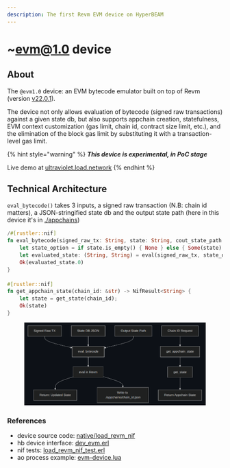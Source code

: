 ```yaml
---
description: The first Revm EVM device on HyperBEAM
---
```


# \~evm@1.0 device

## About

The `@evm1.0` device: an EVM bytecode emulator built on top of Revm (version [v22.0.1](https://github.com/bluealloy/revm/releases/tag/v69)).

The device not only allows evaluation of bytecode (signed raw transactions) against a given state db, but also supports appchain creation, statefulness, EVM context customization (gas limit, chain id, contract size limit, etc.), and the elimination of the block gas limit by substituting it with a transaction-level gas limit.

{% hint style="warning" %}
_**This device is experimental, in PoC stage**_&#x20;

Live demo at [ultraviolet.load.network](https://github.com/loadnetwork/load_hb/blob/main/native/load_revm_nif/ultraviolet.load.network)
{% endhint %}

## Technical Architecture

`eval_bytecode()` takes 3 inputs, a signed raw transaction (N.B: chain id matters), a JSON-stringified state db and the output state path (here in this device it's in [./appchains](https://github.com/loadnetwork/load_hb/blob/main/native/load_revm_nif/appchains))

```rust
/#[rustler::nif]
fn eval_bytecode(signed_raw_tx: String, state: String, cout_state_path: String) -> NifResult<String> {
    let state_option = if state.is_empty() { None } else { Some(state) };
    let evaluated_state: (String, String) = eval(signed_raw_tx, state_option, cout_state_path)?;
    Ok(evaluated_state.0)
}

#[rustler::nif]
fn get_appchain_state(chain_id: &str) -> NifResult<String> {
	let state = get_state(chain_id);
    Ok(state)
}
```

<figure><img src="../.gitbook/assets/image (34).png" alt=""><figcaption></figcaption></figure>

### References

* device source code: [native/load\_revm\_nif](https://github.com/loadnetwork/load_hb/tree/main/native/load_revm_nif)
* hb device interface: [dev\_evm.erl](https://github.com/loadnetwork/load_hb/blob/main/src/dev_evm.erl)
* nif tests: [load\_revm\_nif\_test.erl](https://github.com/loadnetwork/load_hb/blob/main/src/load_revm_nif_test.erl)
* ao process example: [evm-device.lua](https://github.com/loadnetwork/load_hb/blob/main/test/evm-device.lua)
